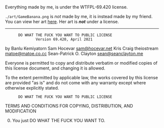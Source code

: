 Everything made by me, is under the WTFPL-69.420 license.

`./art/GameBanana.png` is *not* made by me, it is instead made by my friend. You can view her art [here](https://www.tumblr.com/thatsrealnito2). Her art is ***not*** under a license.

---

          DO WHAT THE FUCK YOU WANT TO PUBLIC LICENSE
                  Version 69.420, April 2021

 by Banlu Kemiyatorn
    Sam Hocevar <sam@hocevar.net>
    Kris Craig
    theiostream <matoe@matoe.co.cc>
    Sean-Patrick O. Clayton <sean@seanclayton.me>

Everyone is permitted to copy and distribute verbatim or modified
copies of this license document, and changing it is allowed.

To the extent permitted by applicable law, the works covered by this
license are provided "as is" and do not come with any warranty except
where otherwise explicitly stated.

          DO WHAT THE FUCK YOU WANT TO PUBLIC LICENSE
TERMS AND CONDITIONS FOR COPYING, DISTRIBUTION, AND MODIFICATION

0. You just DO WHAT THE FUCK YOU WANT TO.
